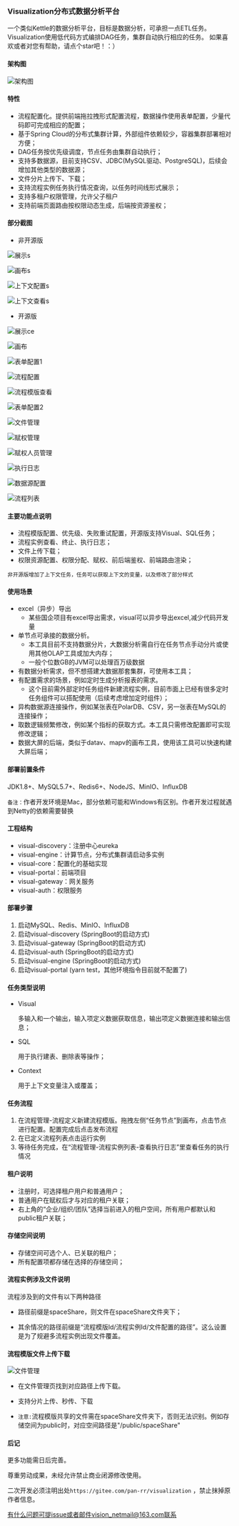 ### Visualization分布式数据分析平台

一个类似Kettle的数据分析平台，目标是数据分析，可承担一点ETL任务。
Visualization使用低代码方式编排DAG任务，集群自动执行相应的任务。
如果喜欢或者对您有帮助，请点个star吧！：）

#### 架构图

![架构图](https://gitee.com/pan-rr/visualization/raw/master/pic/visual.svg)


#### 特性

+ 流程配置化。提供前端拖拉拽形式配置流程，数据操作使用表单配置，少量代码即可完成相应的配置；
+ 基于Spring Cloud的分布式集群计算，外部组件依赖较少，容器集群部署相对方便；
+ DAG任务按优先级调度，节点任务由集群自动执行；
+ 支持多数据源，目前支持CSV、JDBC(MySQL驱动、PostgreSQL)，后续会增加其他类型的数据源；
+ 文件分片上传下、下载；
+ 支持流程实例任务执行情况查询，以任务时间线形式展示；
+ 支持多租户权限管理，允许父子租户
+ 支持前端页面路由按权限动态生成，后端按资源鉴权；

#### 部分截图

- 非开源版

![展示s](https://gitee.com/pan-rr/visualization/raw/master/pic/gif/pro.gif)

![画布s](https://gitee.com/pan-rr/visualization/raw/master/pic/s/画布.png)

![上下文配置s](https://gitee.com/pan-rr/visualization/raw/master/pic/s/上下文配置.png)

![上下文查看s](https://gitee.com/pan-rr/visualization/raw/master/pic/s/上下文查看.png)

+ 开源版

![展示ce](https://gitee.com/pan-rr/visualization/raw/master/pic/gif/ce.gif)

![画布](https://gitee.com/pan-rr/visualization/raw/master/pic/ce/画布.png)

![表单配置1](https://gitee.com/pan-rr/visualization/raw/master/pic/ce/任务节点表单配置.png)

![流程配置](https://gitee.com/pan-rr/visualization/raw/master/pic/ce/流程配置.png)

![流程模版查看](https://gitee.com/pan-rr/visualization/raw/master/pic/ce/流程模版查看.png)

![表单配置2](https://gitee.com/pan-rr/visualization/raw/master/pic/ce/表单配置.png)

![文件管理](https://gitee.com/pan-rr/visualization/raw/master/pic/ce/文件管理.png)

![赋权管理](https://gitee.com/pan-rr/visualization/raw/master/pic/ce/赋权管理.png)

![赋权人员管理](https://gitee.com/pan-rr/visualization/raw/master/pic/ce/赋权人员管理.png)

![执行日志](https://gitee.com/pan-rr/visualization/raw/master/pic/ce/执行日志.png)

![数据源配置](https://gitee.com/pan-rr/visualization/raw/master/pic/ce/数据源配置.png)

![流程列表](https://gitee.com/pan-rr/visualization/raw/master/pic/ce/流程列表.png)

#### 主要功能点说明

+ 流程模版配置、优先级、失败重试配置，开源版支持Visual、SQL任务；
+ 流程实例查看、终止、执行日志；
+ 文件上传下载；
+ 权限资源配置、权限分配、赋权、前后端鉴权、前端路由渲染；

`非开源版增加了上下文任务，任务可以获取上下文的变量，以及修改了部分样式`

#### 使用场景

+ excel（异步）导出
  - 某些国企项目有excel导出需求，visual可以异步导出excel,减少代码开发量
+ 单节点可承接的数据分析。
  - 本工具目前不支持数据分片，大数据分析需自行在任务节点手动分片或使用其他OLAP工具或加大内存；
  - 一般个位数GB的JVM可以处理百万级数据
+ 有数据分析需求，但不想搭建大数据那套集群，可使用本工具；
+ 有配置需求的场景，例如定时生成分析报表的需求。
  - 这个目前需外部定时任务组件新建流程实例，目前市面上已经有很多定时任务组件可以搭配使用（后续考虑增加定时组件）；
+ 异构数据源连接操作，例如某张表在PolarDB、CSV，另一张表在MySQL的连接操作；
+ 取数逻辑频繁修改，例如某个指标的获取方式。本工具只需修改配置即可实现修改逻辑； 
+ 数据大屏的后端，类似于datav、mapv的画布工具，使用该工具可以快速构建大屏后端；

#### 部署前置条件

JDK1.8+、MySQL5.7+、Redis6+、NodeJS、MinIO、InfluxDB

`备注：`作者开发环境是Mac，部分依赖可能和Windows有区别。作者开发过程就遇到Netty的依赖需要替换

#### 工程结构

+ visual-discovery：注册中心eureka
+ visual-engine：计算节点，分布式集群请启动多实例
+ visual-core：配置化的基础实现
+ visual-portal：前端项目
+ visual-gateway：网关服务
+ visual-auth：权限服务

#### 部署步骤

1. 启动MySQL、Redis、MinIO、InfluxDB
2. 启动visual-discovery (SpringBoot的启动方式)
3. 启动visual-gateway (SpringBoot的启动方式)
4. 启动visual-auth (SpringBoot的启动方式)
5. 启动visual-engine (SpringBoot的启动方式)
6. 启动visual-portal (yarn test，其他环境指令目前就不配置了)

#### 任务类型说明

+ Visual

  多输入和一个输出，输入项定义数据获取信息，输出项定义数据连接和输出信息；

+ SQL
  
  用于执行建表、删除表等操作；

+ Context
  
  用于上下文变量注入或覆盖；

#### 任务流程

1. 在流程管理-流程定义新建流程模版。拖拽左侧“任务节点”到画布，点击节点进行配置。配置完成后点击发布流程
2. 在已定义流程列表点击运行实例
3. 等待任务完成，在“流程管理-流程实例列表-查看执行日志”里查看任务的执行情况

#### 租户说明

+ 注册时，可选择租户用户和普通用户；
+ 普通用户在赋权后才与对应的租户关联；
+ 右上角的“企业/组织/团队”选择当前进入的租户空间，所有用户都默认和public租户关联；

#### 存储空间说明

+ 存储空间可选个人、已关联的租户；
+ 所有配置项都存储在选择的存储空间；

#### 流程实例涉及文件说明

流程涉及到的文件有以下两种路径

+ 路径前缀是spaceShare，则文件在spaceShare文件夹下；

+ 其余情况的路径前缀是“流程模版Id/流程实例Id/文件配置的路径”。这么设置是为了规避多流程实例出现文件覆盖。

#### 流程模版文件上传下载

![文件管理](https://gitee.com/pan-rr/visualization/raw/master/pic/ce/文件管理.png)

+ 在文件管理页找到对应路径上传下载。

+ 支持分片上传、秒传、下载

+ `注意:`流程模版共享的文件需在spaceShare文件夹下，否则无法识别。例如存储空间为public时，对应空间路径是"/public/spaceShare"

#### 后记

更多功能需日后完善。

尊重劳动成果，未经允许禁止商业闭源修改使用。

二次开发必须注明出处`https://gitee.com/pan-rr/visualization` ，禁止抹掉原作者信息。

有什么问题可提issue或者邮件vision_netmail@163.com联系